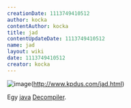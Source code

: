 ```yaml
---
creationDate: 1113749410512 
author: kocka 
contentAuthor: kocka 
title: jad 
contentUpdateDate: 1113749410512 
name: jad 
layout: wiki 
date: 1113749410512 
creator: kocka 
---
```

![image](http://www.kpdus.com/images/jad.gif)(http://www.kpdus.com/jad.html)

Egy [java](java.html) [Decompiler](decompiler.html).
